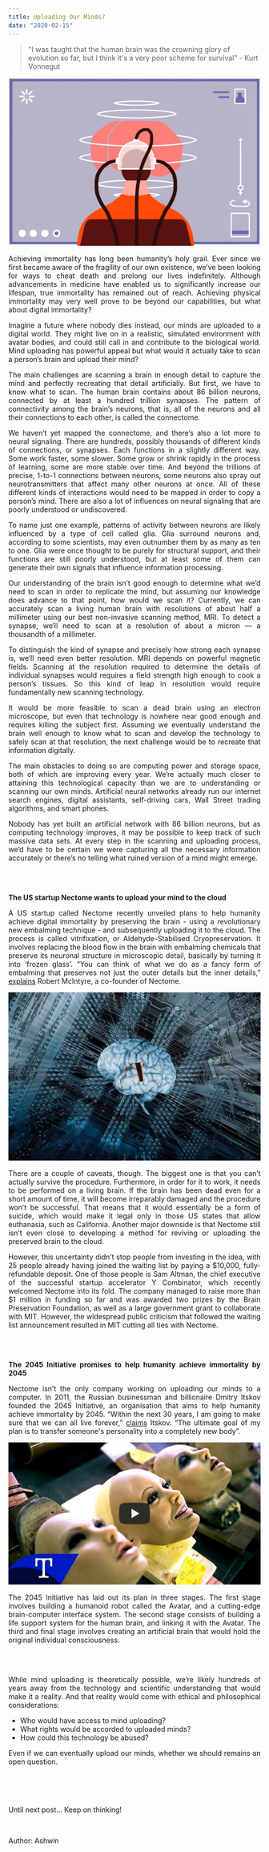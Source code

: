 ```yaml
---
title: Uploading Our Minds?
date: "2020-02-15"
---
```


> "I was taught that the human brain was the crowning glory of evolution so far, but I think it's a very poor scheme for survival" - Kurt Vonnegut

![brain-uploading](./minduploading.jpg)

<div align="justify">

Achieving immortality has long been humanity’s holy grail. Ever since we first became aware of the fragility of our own existence, we’ve been looking for ways to cheat death and prolong our lives indefinitely. Although advancements in medicine have enabled us to significantly increase our lifespan, true immortality has remained out of reach. Achieving physical immortality may very well prove to be beyond our capabilities, but what about digital immortality?

Imagine a future where nobody dies instead, our minds are uploaded to a digital world. They might live on in a realistic, simulated environment with avatar bodies, and could still call in and contribute to the biological world. Mind uploading has powerful appeal but what would it actually take to scan a person’s brain and upload their mind?

The main challenges are scanning a brain in enough detail to capture the mind and perfectly recreating that detail artificially. But first, we have to know what to scan. The human brain contains about 86 billion neurons, connected by at least a hundred trillion synapses. The pattern of connectivity among the brain’s neurons, that is, all of the neurons and all their connections to each other, is called the connectome.

We haven’t yet mapped the connectome, and there’s also a lot more to neural signaling. There are hundreds, possibly thousands of different kinds of connections, or synapses. Each functions in a slightly different way. Some work faster, some slower. Some grow or shrink rapidly in the process of learning, some are more stable over time. And beyond the trillions of precise, 1-to-1 connections between neurons, some neurons also spray out neurotransmitters that affect many other neurons at once. All of these different kinds of interactions would need to be mapped in order to copy a person’s mind. There are also a lot of influences on neural signaling that are poorly understood or undiscovered.

To name just one example, patterns of activity between neurons are likely influenced by a type of cell called glia. Glia surround neurons and, according to some scientists, may even outnumber them by as many as ten to one. Glia were once thought to be purely for structural support, and their functions are still poorly understood, but at least some of them can generate their own signals
that influence information processing.

Our understanding of the brain isn’t good enough to determine what we’d need to scan in order to replicate the mind, but assuming our knowledge does advance to that point, how would we scan it?
Currently, we can accurately scan a living human brain with resolutions of about half a millimeter
using our best non-invasive scanning method, MRI. To detect a synapse, we’ll need to scan at a resolution of about a micron — a thousandth of a millimeter.

To distinguish the kind of synapse and precisely how strong each synapse is, we’ll need even better resolution. MRI depends on powerful magnetic fields. Scanning at the resolution required
to determine the details of individual synapses would requires a field strength high enough to cook a person’s tissues. So this kind of leap in resolution would require fundamentally new scanning technology.

It would be more feasible to scan a dead brain using an electron microscope, but even that technology is nowhere near good enough and requires killing the subject first. Assuming we eventually understand the brain well enough to know what to scan and develop the technology to safely scan at that resolution, the next challenge would be to recreate that information digitally.

The main obstacles to doing so are computing power and storage space, both of which are improving every year. We’re actually much closer to attaining this technological capacity than we are to understanding or scanning our own minds. Artificial neural networks already run our internet search engines, digital assistants, self-driving cars, Wall Street trading algorithms, and smart phones.

Nobody has yet built an artificial network with 86 billion neurons, but as computing technology improves, it may be possible to keep track of such massive data sets. At every step in the scanning and uploading process, we’d have to be certain we were capturing all the necessary information accurately or there’s no telling what ruined version of a mind might emerge.

<br>
<br>

**The US startup Nectome wants to upload your mind to the cloud**

A US startup called Nectome recently unveiled plans to help humanity achieve digital immortality by preserving the brain - using a revolutionary new embalming technique - and subsequently uploading it to the cloud. The process is called vitrifixation, or Aldehyde-Stabilised Cryopreservation. It involves replacing the blood flow in the brain with embalming chemicals that preserve its neuronal structure in microscopic detail, basically by turning it into ‘frozen glass’. “You can think of what we do as a fancy form of embalming that preserves not just the outer details but the inner details,” [explains](https://www.technologyreview.com/s/610456/a-startup-is-pitching-a-mind-uploading-service-that-is-100-percent-fatal/) Robert McIntyre, a co-founder of Nectome.

![Nectome-mind-upload](./Nectome-mind-upload.jpg)

There are a couple of caveats, though. The biggest one is that you can’t actually survive the procedure. Furthermore, in order for it to work, it needs to be performed on a living brain. If the brain has been dead even for a short amount of time, it will become irreparably damaged and the procedure won’t be successful. That means that it would essentially be a form of suicide, which would make it legal only in those US states that allow euthanasia, such as California. Another major downside is that Nectome still isn’t even close to developing a method for reviving or uploading the preserved brain to the cloud.

However, this uncertainty didn’t stop people from investing in the idea, with 25 people already having joined the waiting list by paying a $10,000, fully-refundable deposit. One of those people is Sam Altman, the chief executive of the successful startup accelerator Y Combinator, which recently welcomed Nectome into its fold. The company managed to raise more than $1 million in funding so far and was awarded two prizes by the Brain Preservation Foundation, as well as a large government grant to collaborate with MIT. However, the widespread public criticism that followed the waiting list announcement resulted in MIT cutting all ties with Nectome.

<br>
<br>

**The 2045 Initiative promises to help humanity achieve immortality by 2045**

Nectome isn’t the only company working on uploading our minds to a computer. In 2011, the Russian businessman and billionaire Dmitry Itskov founded the 2045 Initiative, an organisation that aims to help humanity achieve immortality by 2045. “Within the next 30 years, I am going to make sure that we can all live forever,” [claims](https://www.bbc.com/news/magazine-35786771) Itskov. “The ultimate goal of my plan is to transfer someone's personality into a completely new body”.

[![Start-Up Offers To Back Up Your Brain In Exchange For Your Life](./youtube-link-image.jpg)](https://youtu.be/f9AGApt3bMQ "Start-Up Offers To Back Up Your Brain In Exchange For Your Life")

The 2045 Initiative has laid out its plan in three stages. The first stage involves building a humanoid robot called the Avatar, and a cutting-edge brain-computer interface system. The second stage consists of building a life support system for the human brain, and linking it with the Avatar. The third and final stage involves creating an artificial brain that would hold the original individual consciousness.

<br>
<br>

While mind uploading is theoretically possible, we’re likely hundreds of years away from the technology and scientific understanding that would make it a reality. And that reality would come with ethical and philosophical considerations:

- Who would have access to mind uploading?
- What rights would be accorded to uploaded minds?
- How could this technology be abused?

Even if we can eventually upload our minds, whether we should remains an open question.

</div>
<br>
<br>
<br>

Until next post... Keep on thinking!

<br>

Author: Ashwin

